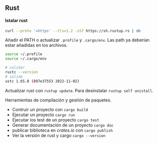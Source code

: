 ## Rust

#### Istalar rust
```bash
curl --proto '=https' --tlsv1.2 -sSf https://sh.rustup.rs | sh
```
Añadir el PATH o actualizar `.profile` y `.cargo/env`. Las path ya deberían estar añadidas en los archivos.
```bash
source ~/.profile
source ~/.cargo/env

# validar
rustc --version
# salida
ustc 1.65.0 (897e37553 2022-11-02)
```
Actualizar rust con `rustup update`. Para desinstalar `rustup self unistall`.

Herramientas de compilación y gestión de paquetes.
- Contruir un proyecto con `cargo build`
- Ejecutar un proyecto `cargo run`
- Ejecutar los test de un proyecto `cargo test`
- Generar documentación de un proyecto `cargo doc`
- publicar biblioteca en _crates.io_ con `cargo publish`
- Ver la versión de rust y cargo `cargo --version`
